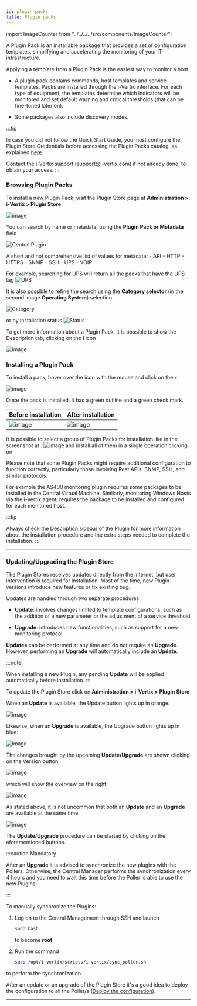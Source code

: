 ```yaml
---
id: plugin-packs
title: Plugin packs
---
```


import ImageCounter from "../../../../src/components/ImageCounter";

A Plugin Pack is an installable package that provides a set of configuration templates, simplifying and accelerating the monitoring of your IT infrastructure.

Applying a template from a Plugin Pack is the easiest way to monitor a host.

- A plugin pack contains commands, host templates and service templates. Packs are installed through the i-Vertix interface. For each type of equipment,
  the templates determine which indicators will be
  monitored and set default warning and critical thresholds (that can be
  fine-tuned later on).

- Some packages also include discovery modes.

:::tip

In case you did not follow the Quick Start Guide, you must configure the Plugin Store Credentials before accessing the Plugin Packs catalog, as explained [here](../../quick-start-guide/how-to-configure-central-and-poller/plugin-store-configuration.md).

Contact the i-Vertix support (support@i-vertix.com) if not already done, to obtain your access.
:::

<!---

TODO: Temporarily commented because
- the vmware agent is already installed
- the NSClient++ plugin needs additional explanation, i.e. in a dedicated page like Monitoring Windows
- the AS400 section should point to https://helpdesk.i-vertix.cloud/front/knowbaseitem.form.php?id=10

which explains how to install the AS400 package

### Connectors

Some Plugin Packs also require a Connector (e.g. AS400, VMWare) or an agent
(e.g. Windows NRPE). In that case, it is explained in the monitoring procedure for the Plugin Pack. The connectors are
included in the Plugin Packs license.

| Connector       | Description                                                                   |
|-----------------|-------------------------------------------------------------------------------|
| i-Vertix Client | NSClient++, packaged by i-Vertix, ready to use with embedded i-Vertix Plugins |
| VMWare          | Perl daemon using VMware SDK to monitor VMware platforms                      |
| AS400           | Java-based connector allowing you to execute checks on an AS400               |

--->

### Browsing Plugin Packs

To install a new Plugin Pack, visit the Plugin Store page at
**Administration > i-Vertix > Plugin Store**

![image](../../assets/monitoring-resources/monitoring-basics/ps-list.png)

You can search by name or metadata, using the **Plugin Pack or Metadata** field

![Central Plugin](../../assets/monitoring-resources/monitoring-basics/central-pp.png)

A short and not comprehensive list of values for metadata:
    - API
    - HTTP
    - HTTPS
    - SNMP
    - SSH
    - UPS
    - VOIP

For example, searching for UPS will return all the packs that have the UPS tag
![UPS](../../assets/monitoring-resources/monitoring-basics/metadata-filter.png)

It is also possible to refine the search using the **Category selector** (in the second image **Operating System**) selection

![Category](../../assets/monitoring-resources/monitoring-basics/os-pp.png)

or by installation status
![Status](../../assets/monitoring-resources/monitoring-basics/status-selector.png)

To get more information about a Plugin Pack, it is possible to show the Description tab, clicking on the **i** icon

![image](../../assets/monitoring-resources/monitoring-basics/info-pp.png)

### Installing a Plugin Pack

To install a pack, hover over the icon with the mouse and click on the ``+``

![image](../../assets/monitoring-resources/monitoring-basics/install-pp.png)

Once the pack is installed, it has a green outline and a green check mark.

| **Before installation**                                                      | **After installation**                                                             |
|------------------------------------------------------------------------------|------------------------------------------------------------------------------------|
| ![image](../../assets/monitoring-resources/monitoring-basics/install-pp.png) | ![image](../../assets/monitoring-resources/monitoring-basics/after-install-pp.png) |

It is possible to select a group of Plugin Packs for installation like in the screenshot at <ImageCounter num={1} /> :
![image](../../assets/monitoring-resources/monitoring-basics/multiple-install.png)
and install all of them in a single operation clicking on <ImageCounter num={2} />

<!--

TODO: What are the dependencies that still need to be managed?
The section is not clear.

### Managing dependencies

During installation, some objects in the pack may not be installed. These objects are often additional configuration
objects and are not required to deploy the configuration templates provided by the pack.
--->

Please note that some Plugin Packs might require additional configuration to function correctly, particularly those involving Rest APIs, SNMP, SSH, and similar protocols.

For example the AS400 monitoring plugin requires some packages to be installed in the Central Virtual Machine.
Similarly, monitoring Windows Hosts via the i-Vertix agent, requires the package to be installed and configured for each monitored host.

:::tip

Always check the Description sidebar of the Plugin for more information about the installation procedure and the extra steps needed to complete the installation.
:::

---

### Updating/Upgrading the Plugin Store

The Plugin Stores receives updates directly from the internet, but user intervention is required for installation.
Most of the time, new Plugin versions introduce new features or fix existing bug.

Updates are handled through two separate procedures:

- **Update**: involves changes limited to template configurations, such as the addition of a new parameter or the adjustment of a service threshold

- **Upgrade**: introduces new functionalities, such as support for a new monitoring protocol

**Updates** can be performed at any time and do not require an **Upgrade**.
However, performing an **Upgrade** will automatically include an **Update**.

:::note

When installing a new Plugin, any pending **Update** will be applied automatically before installation.
:::

To update the Plugin Store click on **Administration > i-Vertix > Plugin Store**

When an **Update** is available, the Update button lights up in orange:

![image](../../assets/monitoring-resources/monitoring-basics/upd-pp.png)

Likewise, when an **Upgrade** is available, the Upgrade button lights up in blue:

![image](../../assets/monitoring-resources/monitoring-basics/upg-pp.png)

The changes brought by the upcoming **Update/Upgrade** are shown clicking on the
Version button:

![image](../../assets/monitoring-resources/monitoring-basics/ver_1-pp.png)

which will show the overview on the right:

![image](../../assets/monitoring-resources/monitoring-basics/ver_2-pp.png)

As stated above, it is not uncommon that both an **Update** and an **Upgrade** are available at the same time:

![image](../../assets/monitoring-resources/monitoring-basics/upd-upg-pp.png)

The **Update/Upgrade** procedure can be started by clicking on the aforementioned buttons.

:::caution Mandatory

After an **Upgrade** it is advised to synchronize the new plugins with the Pollers. Otherwise, the Central Manager performs the synchronization every 4 hours and you need to wait this time before the Poller is able to use the new Plugins.

:::

To manually synchronize the Plugins:

1. Log on to the Central Management through SSH and launch

    ```bash
   sudo bash
   ```

   to become **root**

2. Run the command

    ```bash
    sudo /opt/i-vertix/scripts/i-vertix/sync_poller.sh
    ```

to perform the synchronization

After an update or an upgrade of the Plugin Store it's a good idea to deploy the configuration to all the
Poller/s ([Deploy the configuration](../../monitoring-resources/monitoring-basics/config-deploy.md)).

---

<!---

TODO: Currently re-installation is not possible

### Re-Install a Plugin Pack

You can re-install a plugin pack (in case of some issue) by clicking the **Re-Install** button.

:::caution
At the moment, the re-install resets **every** template contained in the plugin pack (also the generic-host and generic-service template for
example).

Any custom data or setting of every template which is part of this plugin pack will be removed.
:::

![image](../../assets/monitoring-resources/monitoring-basics/reinstall-pp.png)

--->